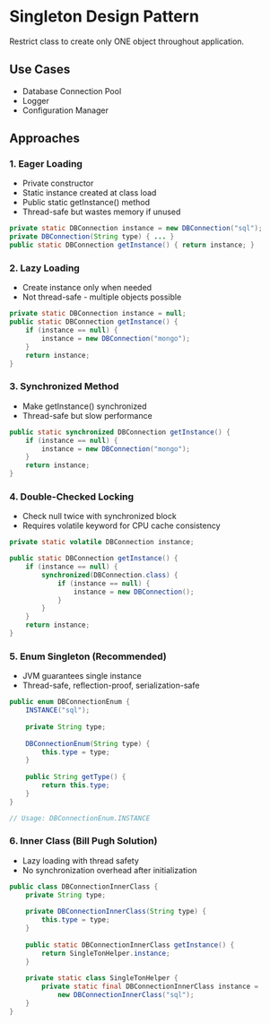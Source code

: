 # Singleton Design Pattern

Restrict class to create only ONE object throughout application.

## Use Cases
- Database Connection Pool
- Logger 
- Configuration Manager

## Approaches

### 1. Eager Loading
- Private constructor
- Static instance created at class load
- Public static getInstance() method
- Thread-safe but wastes memory if unused

```java
private static DBConnection instance = new DBConnection("sql");
private DBConnection(String type) { ... }
public static DBConnection getInstance() { return instance; }
```

### 2. Lazy Loading  
- Create instance only when needed
- Not thread-safe - multiple objects possible

```java
private static DBConnection instance = null;
public static DBConnection getInstance() {
    if (instance == null) {
        instance = new DBConnection("mongo");
    }
    return instance;
}
```

### 3. Synchronized Method
- Make getInstance() synchronized
- Thread-safe but slow performance

```java
public static synchronized DBConnection getInstance() {
    if (instance == null) {
        instance = new DBConnection("mongo");
    }
    return instance;
}
```

### 4. Double-Checked Locking
- Check null twice with synchronized block
- Requires volatile keyword for CPU cache consistency

```java
private static volatile DBConnection instance;

public static DBConnection getInstance() {
    if (instance == null) {
        synchronized(DBConnection.class) {
            if (instance == null) {
                instance = new DBConnection();
            }
        }
    }
    return instance;
}
```

### 5. Enum Singleton (Recommended)
- JVM guarantees single instance
- Thread-safe, reflection-proof, serialization-safe

```java
public enum DBConnectionEnum {
    INSTANCE("sql");
    
    private String type;
    
    DBConnectionEnum(String type) {
        this.type = type;
    }
    
    public String getType() {
        return this.type;
    }
}

// Usage: DBConnectionEnum.INSTANCE
```

### 6. Inner Class (Bill Pugh Solution)
- Lazy loading with thread safety
- No synchronization overhead after initialization

```java
public class DBConnectionInnerClass {
    private String type;
    
    private DBConnectionInnerClass(String type) {
        this.type = type;
    }
    
    public static DBConnectionInnerClass getInstance() {
        return SingleTonHelper.instance;
    }
    
    private static class SingleTonHelper {
        private static final DBConnectionInnerClass instance = 
            new DBConnectionInnerClass("sql");
    }
} 